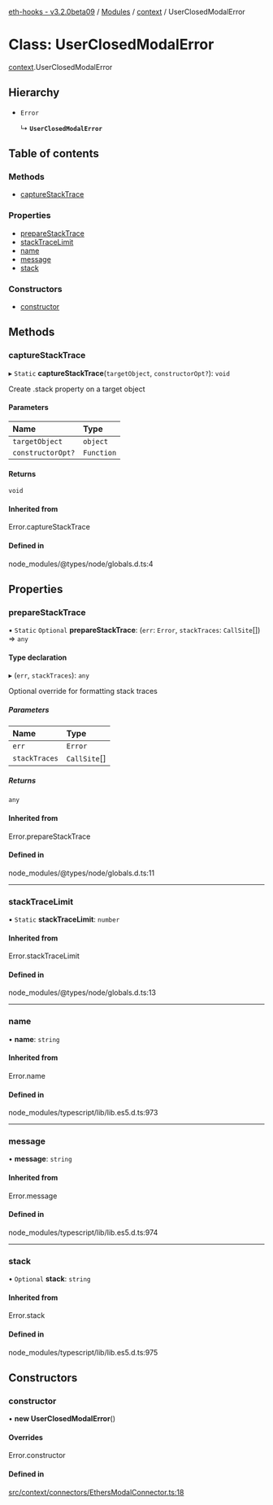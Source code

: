 [eth-hooks - v3.2.0beta09](../README.md) / [Modules](../modules.md) / [context](../modules/context.md) / UserClosedModalError

# Class: UserClosedModalError

[context](../modules/context.md).UserClosedModalError

## Hierarchy

- `Error`

  ↳ **`UserClosedModalError`**

## Table of contents

### Methods

- [captureStackTrace](context.UserClosedModalError.md#capturestacktrace)

### Properties

- [prepareStackTrace](context.UserClosedModalError.md#preparestacktrace)
- [stackTraceLimit](context.UserClosedModalError.md#stacktracelimit)
- [name](context.UserClosedModalError.md#name)
- [message](context.UserClosedModalError.md#message)
- [stack](context.UserClosedModalError.md#stack)

### Constructors

- [constructor](context.UserClosedModalError.md#constructor)

## Methods

### captureStackTrace

▸ `Static` **captureStackTrace**(`targetObject`, `constructorOpt?`): `void`

Create .stack property on a target object

#### Parameters

| Name | Type |
| :------ | :------ |
| `targetObject` | `object` |
| `constructorOpt?` | `Function` |

#### Returns

`void`

#### Inherited from

Error.captureStackTrace

#### Defined in

node_modules/@types/node/globals.d.ts:4

## Properties

### prepareStackTrace

▪ `Static` `Optional` **prepareStackTrace**: (`err`: `Error`, `stackTraces`: `CallSite`[]) => `any`

#### Type declaration

▸ (`err`, `stackTraces`): `any`

Optional override for formatting stack traces

##### Parameters

| Name | Type |
| :------ | :------ |
| `err` | `Error` |
| `stackTraces` | `CallSite`[] |

##### Returns

`any`

#### Inherited from

Error.prepareStackTrace

#### Defined in

node_modules/@types/node/globals.d.ts:11

___

### stackTraceLimit

▪ `Static` **stackTraceLimit**: `number`

#### Inherited from

Error.stackTraceLimit

#### Defined in

node_modules/@types/node/globals.d.ts:13

___

### name

• **name**: `string`

#### Inherited from

Error.name

#### Defined in

node_modules/typescript/lib/lib.es5.d.ts:973

___

### message

• **message**: `string`

#### Inherited from

Error.message

#### Defined in

node_modules/typescript/lib/lib.es5.d.ts:974

___

### stack

• `Optional` **stack**: `string`

#### Inherited from

Error.stack

#### Defined in

node_modules/typescript/lib/lib.es5.d.ts:975

## Constructors

### constructor

• **new UserClosedModalError**()

#### Overrides

Error.constructor

#### Defined in

[src/context/connectors/EthersModalConnector.ts:18](https://github.com/scaffold-eth/eth-hooks/blob/b739a97/src/context/connectors/EthersModalConnector.ts#L18)
